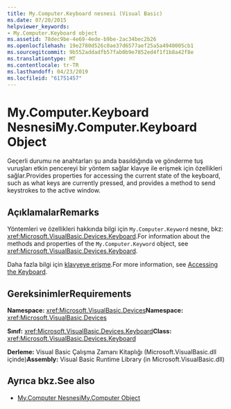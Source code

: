 ```yaml
---
title: My.Computer.Keyboard nesnesi (Visual Basic)
ms.date: 07/20/2015
helpviewer_keywords:
- My.Computer.Keyboard object
ms.assetid: 78dec9be-4e69-4ede-b9be-2ac34bec2b26
ms.openlocfilehash: 19e2780d526c0ae37d6577aef25a5a4940005cb1
ms.sourcegitcommit: 9b552addadfb57fab0b9e7852ed4f1f1b8a42f8e
ms.translationtype: MT
ms.contentlocale: tr-TR
ms.lasthandoff: 04/23/2019
ms.locfileid: "61751457"
---
```

# <a name="mycomputerkeyboard-object"></a><span data-ttu-id="fb3f3-102">My.Computer.Keyboard Nesnesi</span><span class="sxs-lookup"><span data-stu-id="fb3f3-102">My.Computer.Keyboard Object</span></span>
<span data-ttu-id="fb3f3-103">Geçerli durumu ne anahtarları şu anda basıldığında ve gönderme tuş vuruşları etkin pencereyi bir yöntem sağlar klavye ile erişmek için özellikleri sağlar.</span><span class="sxs-lookup"><span data-stu-id="fb3f3-103">Provides properties for accessing the current state of the keyboard, such as what keys are currently pressed, and provides a method to send keystrokes to the active window.</span></span>  
  
## <a name="remarks"></a><span data-ttu-id="fb3f3-104">Açıklamalar</span><span class="sxs-lookup"><span data-stu-id="fb3f3-104">Remarks</span></span>  
 <span data-ttu-id="fb3f3-105">Yöntemleri ve özellikleri hakkında bilgi için `My.Computer.Keyword` nesne, bkz: <xref:Microsoft.VisualBasic.Devices.Keyboard>.</span><span class="sxs-lookup"><span data-stu-id="fb3f3-105">For information about the methods and properties of the `My.Computer.Keyword` object, see <xref:Microsoft.VisualBasic.Devices.Keyboard>.</span></span>  
  
 <span data-ttu-id="fb3f3-106">Daha fazla bilgi için [klavyeye erişme](../../../visual-basic/developing-apps/programming/computer-resources/accessing-the-keyboard.md).</span><span class="sxs-lookup"><span data-stu-id="fb3f3-106">For more information, see [Accessing the Keyboard](../../../visual-basic/developing-apps/programming/computer-resources/accessing-the-keyboard.md).</span></span>  
  
## <a name="requirements"></a><span data-ttu-id="fb3f3-107">Gereksinimler</span><span class="sxs-lookup"><span data-stu-id="fb3f3-107">Requirements</span></span>  
 <span data-ttu-id="fb3f3-108">**Namespace:** <xref:Microsoft.VisualBasic.Devices></span><span class="sxs-lookup"><span data-stu-id="fb3f3-108">**Namespace:** <xref:Microsoft.VisualBasic.Devices></span></span>  
  
 <span data-ttu-id="fb3f3-109">**Sınıf:** <xref:Microsoft.VisualBasic.Devices.Keyboard></span><span class="sxs-lookup"><span data-stu-id="fb3f3-109">**Class:** <xref:Microsoft.VisualBasic.Devices.Keyboard></span></span>  
  
 <span data-ttu-id="fb3f3-110">**Derleme:** Visual Basic Çalışma Zamanı Kitaplığı (Microsoft.VisualBasic.dll içinde)</span><span class="sxs-lookup"><span data-stu-id="fb3f3-110">**Assembly:** Visual Basic Runtime Library (in Microsoft.VisualBasic.dll)</span></span>  
  
## <a name="see-also"></a><span data-ttu-id="fb3f3-111">Ayrıca bkz.</span><span class="sxs-lookup"><span data-stu-id="fb3f3-111">See also</span></span>

- [<span data-ttu-id="fb3f3-112">My.Computer Nesnesi</span><span class="sxs-lookup"><span data-stu-id="fb3f3-112">My.Computer Object</span></span>](../../../visual-basic/language-reference/objects/my-computer-object.md)

